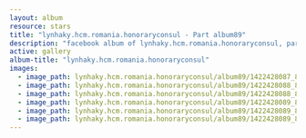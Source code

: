 ```yaml
---
layout: album
resource: stars
title: "lynhaky.hcm.romania.honoraryconsul - Part album89"
description: "facebook album of lynhaky.hcm.romania.honoraryconsul, part album89."
active: gallery
album-title: "lynhaky.hcm.romania.honoraryconsul"
images:
  - image_path: lynhaky.hcm.romania.honoraryconsul/album89/1422428087_8u9a1642.jpg
  - image_path: lynhaky.hcm.romania.honoraryconsul/album89/1422428088_8u9a1650.jpg
  - image_path: lynhaky.hcm.romania.honoraryconsul/album89/1422428088_8u9a1660.jpg
  - image_path: lynhaky.hcm.romania.honoraryconsul/album89/1422428089_8u9a1672.jpg
  - image_path: lynhaky.hcm.romania.honoraryconsul/album89/1422428089_8u9a1676.jpg
  - image_path: lynhaky.hcm.romania.honoraryconsul/album89/1422428089_8u9a1679.jpg
---
```

